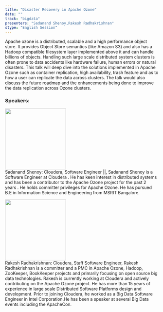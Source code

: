 ```yaml
---
title: "Disaster Recovery in Apache Ozone"
date: "" 
track: "bigdata"
presenters: "Sadanand Shenoy,Rakesh Radhakrishnan"
stype: "English Session"
---
```

Apache ozone is a distributed, scalable and a high performance object store. It provides Object Store semantics (like Amazon S3) and also has a Hadoop  compatible filesystem layer implemented above it and can handle billions of objects. Handling such large scale distributed system clusters is often prone to data accidents like hardware failure, human errors or natural disasters. This talk will deep dive into the solutions implemented in Apache Ozone such as container replication, high availability, trash feature and as to how a user can replicate the data across clusters.  The talk would also discuss the future roadmap and the enhancements being done to improve the data replication across Ozone clusters.
 ### Speakers: 
 <img src="images/speaker/1178.png" width="200" /><br>Sadanand Shenoy: Cloudera, Software Engineer ||, Sadanand Shenoy is a Software Engineer at Cloudera . He has keen interest in distributed systems and has been a contributor to the Apache Ozone project for the past 2 years . He holds committer privileges for Apache Ozone.  He has pursued B.E in Information Science and Engineering from MSRIT Bangalore.
 <img src="images/speaker/1178_2.png" width="200" /><br>Rakesh Radhakrishnan: Cloudera, Staff Software Engineer, Rakesh Radhakrishnan is a committer and a PMC in Apache Ozone, Hadoop, ZooKeeper, BookKeeper projects and primarily focusing on open source big data technologies. Rakesh is currently working at Cloudera and actively contributing on the Apache Ozone project. He has more than 15 years of experience in large scale Distributed Software Platforms design and development. Prior to joining Cloudera, he worked as a Big Data Software Engineer in Intel Corporation.He has been a speaker at several Big Data events including the ApacheCon.
 